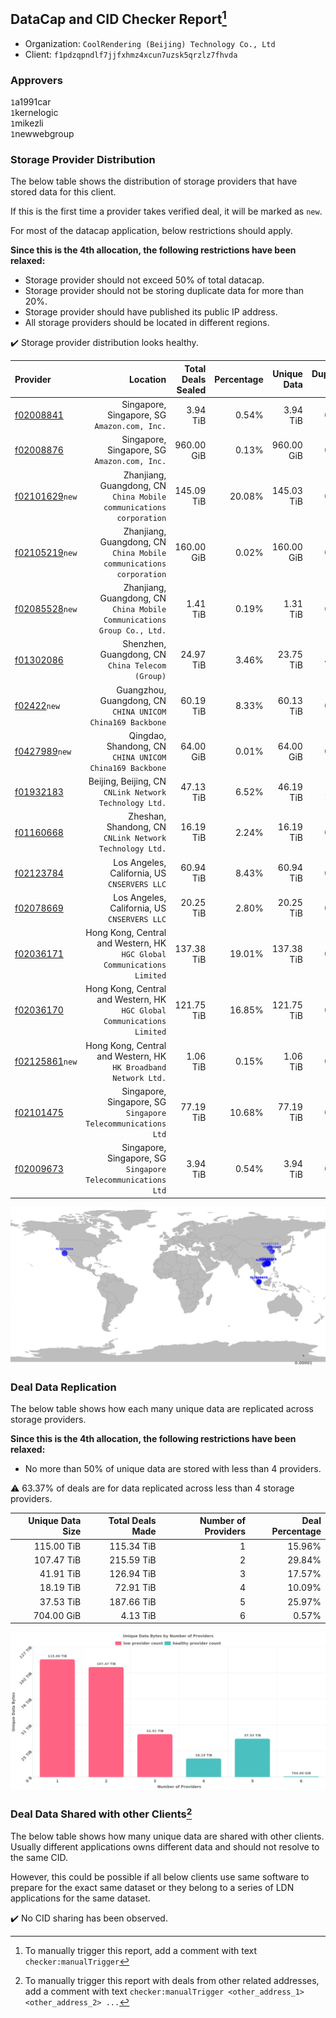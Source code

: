 ## DataCap and CID Checker Report[^1]
 - Organization: `CoolRendering (Beijing) Technology Co., Ltd`
 - Client: `f1pdzqpndlf7jjfxhmz4xcun7uzsk5qrzlz7fhvda`
### Approvers
`1`a1991car<br/>`1`kernelogic<br/>`1`mikezli<br/>`1`newwebgroup

### Storage Provider Distribution
The below table shows the distribution of storage providers that have stored data for this client.

If this is the first time a provider takes verified deal, it will be marked as `new`.

For most of the datacap application, below restrictions should apply.

**Since this is the 4th allocation, the following restrictions have been relaxed:**
 - Storage provider should not exceed 50% of total datacap.
 - Storage provider should not be storing duplicate data for more than 20%.
 - Storage provider should have published its public IP address.
 - All storage providers should be located in different regions.

✔️ Storage provider distribution looks healthy.

| Provider                                                    |                                                                   Location | Total Deals Sealed | Percentage | Unique Data | Duplicate Deals |
| :---------------------------------------------------------- | -------------------------------------------------------------------------: | -----------------: | ---------: | ----------: | --------------: |
| [f02008841](https://filfox.info/en/address/f02008841)       |                            Singapore, Singapore, SG<br/>`Amazon.com, Inc.` |           3.94 TiB |      0.54% |    3.94 TiB |           0.00% |
| [f02008876](https://filfox.info/en/address/f02008876)       |                            Singapore, Singapore, SG<br/>`Amazon.com, Inc.` |         960.00 GiB |      0.13% |  960.00 GiB |           0.00% |
| [f02101629](https://filfox.info/en/address/f02101629)`new`  |     Zhanjiang, Guangdong, CN<br/>`China Mobile communications corporation` |         145.09 TiB |     20.08% |  145.03 TiB |           0.04% |
| [f02105219](https://filfox.info/en/address/f02105219)`new`  |     Zhanjiang, Guangdong, CN<br/>`China Mobile communications corporation` |         160.00 GiB |      0.02% |  160.00 GiB |           0.00% |
| [f02085528](https://filfox.info/en/address/f02085528)`new`  | Zhanjiang, Guangdong, CN<br/>`China Mobile Communications Group Co., Ltd.` |           1.41 TiB |      0.19% |    1.31 TiB |           6.67% |
| [f01302086](https://filfox.info/en/address/f01302086)       |                        Shenzhen, Guangdong, CN<br/>`China Telecom (Group)` |          24.97 TiB |      3.46% |   23.75 TiB |           4.88% |
| [f02422](https://filfox.info/en/address/f02422)`new`        |              Guangzhou, Guangdong, CN<br/>`CHINA UNICOM China169 Backbone` |          60.19 TiB |      8.33% |   60.13 TiB |           0.10% |
| [f0427989](https://filfox.info/en/address/f0427989)`new`    |                 Qingdao, Shandong, CN<br/>`CHINA UNICOM China169 Backbone` |          64.00 GiB |      0.01% |   64.00 GiB |           0.00% |
| [f01932183](https://filfox.info/en/address/f01932183)       |                  Beijing, Beijing, CN<br/>`CNLink Network Technology Ltd.` |          47.13 TiB |      6.52% |   46.19 TiB |           1.99% |
| [f01160668](https://filfox.info/en/address/f01160668)       |                 Zheshan, Shandong, CN<br/>`CNLink Network Technology Ltd.` |          16.19 TiB |      2.24% |   16.19 TiB |           0.00% |
| [f02123784](https://filfox.info/en/address/f02123784)       |                            Los Angeles, California, US<br/>`CNSERVERS LLC` |          60.94 TiB |      8.43% |   60.94 TiB |           0.00% |
| [f02078669](https://filfox.info/en/address/f02078669)       |                            Los Angeles, California, US<br/>`CNSERVERS LLC` |          20.25 TiB |      2.80% |   20.25 TiB |           0.00% |
| [f02036171](https://filfox.info/en/address/f02036171)       | Hong Kong, Central and Western, HK<br/>`HGC Global Communications Limited` |         137.38 TiB |     19.01% |  137.38 TiB |           0.00% |
| [f02036170](https://filfox.info/en/address/f02036170)       | Hong Kong, Central and Western, HK<br/>`HGC Global Communications Limited` |         121.75 TiB |     16.85% |  121.75 TiB |           0.00% |
| [f02125861](https://filfox.info/en/address/f02125861)`new`  |         Hong Kong, Central and Western, HK<br/>`HK Broadband Network Ltd.` |           1.06 TiB |      0.15% |    1.06 TiB |           0.00% |
| [f02101475](https://filfox.info/en/address/f02101475)       |            Singapore, Singapore, SG<br/>`Singapore Telecommunications Ltd` |          77.19 TiB |     10.68% |   77.19 TiB |           0.00% |
| [f02009673](https://filfox.info/en/address/f02009673)       |            Singapore, Singapore, SG<br/>`Singapore Telecommunications Ltd` |           3.94 TiB |      0.54% |    3.94 TiB |           0.00% |

<img src="https://raw.githubusercontent.com/data-preservation-programs/filplus-checker-assets/main/filecoin-project/filecoin-plus-large-datasets/issues/1844/1681962024881.png"/>

### Deal Data Replication
The below table shows how each many unique data are replicated across storage providers.


**Since this is the 4th allocation, the following restrictions have been relaxed:**
- No more than 50% of unique data are stored with less than 4 providers.

⚠️ 63.37% of deals are for data replicated across less than 4 storage providers.

| Unique Data Size | Total Deals Made | Number of Providers | Deal Percentage |
| ---------------: | ---------------: | ------------------: | --------------: |
|       115.00 TiB |       115.34 TiB |                   1 |          15.96% |
|       107.47 TiB |       215.59 TiB |                   2 |          29.84% |
|        41.91 TiB |       126.94 TiB |                   3 |          17.57% |
|        18.19 TiB |        72.91 TiB |                   4 |          10.09% |
|        37.53 TiB |       187.66 TiB |                   5 |          25.97% |
|       704.00 GiB |         4.13 TiB |                   6 |           0.57% |

<img src="https://raw.githubusercontent.com/data-preservation-programs/filplus-checker-assets/main/filecoin-project/filecoin-plus-large-datasets/issues/1844/1681962025556.png"/>

### Deal Data Shared with other Clients[^3]
The below table shows how many unique data are shared with other clients.
Usually different applications owns different data and should not resolve to the same CID.

However, this could be possible if all below clients use same software to prepare for the exact same dataset or they belong to a series of LDN applications for the same dataset.

✔️ No CID sharing has been observed.

[^1]: To manually trigger this report, add a comment with text `checker:manualTrigger`

[^2]: Deals from those addresses are combined into this report as they are specified with `checker:manualTrigger`

[^3]: To manually trigger this report with deals from other related addresses, add a comment with text `checker:manualTrigger <other_address_1> <other_address_2> ...`
